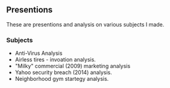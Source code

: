 ## Presentions

These are presentions and analysis on various subjects I made.

### Subjects
- Anti-Virus Analysis
- Airless tires - invoation analysis.
- "Milky" commercial (2009) marketing analysis
- Yahoo security breach (2014) analysis.
- Neighborhood gym startegy analysis.
